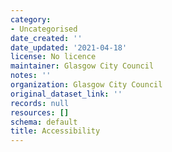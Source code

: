 ```yaml
---
category:
- Uncategorised
date_created: ''
date_updated: '2021-04-18'
license: No licence
maintainer: Glasgow City Council
notes: ''
organization: Glasgow City Council
original_dataset_link: ''
records: null
resources: []
schema: default
title: Accessibility
---
```

